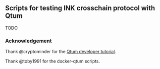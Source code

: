 ## Scripts for testing INK crosschain protocol with Qtum

TODO

### Acknowledgement

Thank @cryptominder for the [Qtum developer tutorial](https://steemit.com/qtum/@cryptominder/quantum-qtum-blockchain-developer-tutorial-hello-world).

Thank @toby1991 for the docker-qtum scripts.
